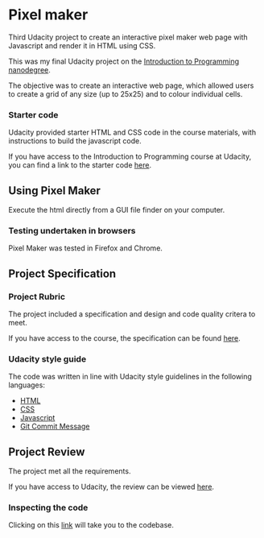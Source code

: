 # Pixel maker
Third Udacity project to create an interactive pixel maker web page with Javascript and render it in HTML using CSS.

This was my final Udacity project on the [Introduction to Programming nanodegree](https://www.udacity.com/course/intro-to-programming-nanodegree--nd000).

The objective was to create an interactive web page, which allowed users to create a grid of any size (up to 25x25) and to colour individual cells.

### Starter code

Udacity provided starter HTML and CSS code in the course materials, with instructions to build the javascript code. 

If you have access to the Introduction to Programming course at Udacity, you can find a link to the starter code [here](https://classroom.udacity.com/nanodegrees/nd000/parts/82f18d18-0c75-4e6b-89ad-a659fbd21185/modules/36d97589-2a58-468d-a17f-94ca29039570/lessons/03ab9590-9a37-4797-ab0a-b9313561fc99/concepts/9c749ac2-1268-4e57-b2e4-6e8f5d77116d).

## Using Pixel Maker

Execute the html directly from a GUI file finder on your computer.

### Testing undertaken in browsers

Pixel Maker was tested in Firefox and Chrome.

## Project Specification

### Project Rubric 

The project included a specification and design and code quality critera to meet.

If you have access to the course, the specification can be found [here](https://review.udacity.com/#!/rubrics/1957/view).

### Udacity style guide

The code was written in line with Udacity style guidelines in the following languages:

- [HTML](http://udacity.github.io/frontend-nanodegree-styleguide/index.html)
- [CSS](http://udacity.github.io/frontend-nanodegree-styleguide/css.html)
- [Javascript](http://udacity.github.io/frontend-nanodegree-styleguide/javascript.html)
- [Git Commit Message](https://udacity.github.io/git-styleguide/)

## Project Review

The project met all the requirements. 

If you have access to Udacity, the review can be viewed [here](https://review.udacity.com/#!/reviews/2890124).

### Inspecting the code

Clicking on this [link](https://github.com/richardieuanowen/Draft-pixel-maker-code) will take you to the codebase.
